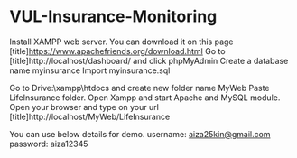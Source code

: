 # VUL-Insurance-Monitoring

Install XAMPP web server. You can download it on this page [title]https://www.apachefriends.org/download.html
Go to [title]http://localhost/dashboard/ and click phpMyAdmin
Create a database name myinsurance
Import myinsurance.sql

Go to Drive:\xampp\htdocs and create new folder name MyWeb
Paste LifeInsurance folder.
Open Xampp and start Apache and MySQL module.
Open your browser and type on your url [title]http://localhost/MyWeb/LifeInsurance 

You can use below details for demo.
username: aiza25kin@gmail.com
password: aiza12345
